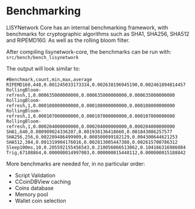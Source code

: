 Benchmarking
============

LISYNetwork Core has an internal benchmarking framework, with benchmarks
for cryptographic algorithms such as SHA1, SHA256, SHA512 and RIPEMD160. As well as the rolling bloom filter.

After compiling lisynetwork-core, the benchmarks can be run with:
`src/bench/bench_lisynetwork`

The output will look similar to:
```
#Benchmark,count,min,max,average
RIPEMD160,448,0.001245033173334,0.002638196945190,0.002461894814457
RollingBloom-refresh,1,0.000635000000000,0.000635000000000,0.000635000000000
RollingBloom-refresh,1,0.000108000000000,0.000108000000000,0.000108000000000
RollingBloom-refresh,1,0.000107000000000,0.000107000000000,0.000107000000000
RollingBloom-refresh,1,0.000204000000000,0.000204000000000,0.000204000000000
SHA1,640,0.000909024336207,0.001938136418660,0.001843086257577
SHA256,256,0.002209486499909,0.008500099182129,0.004300644621253
SHA512,384,0.001319904176016,0.002813005447388,0.002615700786312
Sleep100ms,10,0.205592155456543,0.210056066513062,0.104166316986084
Trig,67108864,0.000000014997003,0.000000015448112,0.000000015188842
```

More benchmarks are needed for, in no particular order:
- Script Validation
- CCoinDBView caching
- Coins database
- Memory pool
- Wallet coin selection
